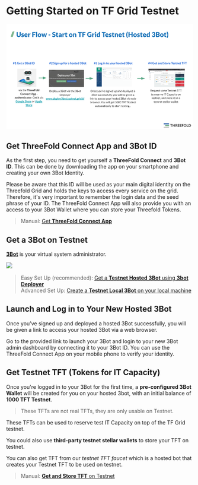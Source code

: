 # Getting Started on TF Grid Testnet

![](./img/get_started_testnet.png)


## Get ThreeFold Connect App and 3Bot ID

As the first step, you need to get yourself a **ThreeFold Connect** and **3Bot ID**. This can be done by downloading the app on your smartphone and creating your own 3Bot Identity. 

Please be aware that this ID will be used as your main digital identity on the Threefold Grid and holds the keys to access every service on the grid. Therefore, it's very important to remember the login data and the seed phrase of your ID. The ThreeFold Connect App will also provide you with an access to your 3Bot Wallet where you can store your Threefold Tokens.

> Manual: [Get __ThreeFold Connect App__](threefold_connect_install.md)


## Get a 3Bot on Testnet

[__3Bot__](testnet_3bot.md) is your virtual system administrator.

![](./img/hosted3bot.png)

> Easy Set Up (recommended): [Get a __Testnet Hosted 3Bot__ using __3bot Deployer__](3bot_deployer.md) <BR>
> Advanced Set Up: [Create a __Testnet Local 3Bot__ on your local machine](3bot_local_install.md)

## Launch and Log in to Your New Hosted 3Bot

Once you’ve signed up and deployed a hosted 3Bot successfully, you will be given a link to access your hosted 3Bot via a web browser. 

Go to the provided link to launch your 3Bot and login to your new 3Bot admin dashboard by connecting it to your 3Bot ID. You can use the ThreeFold Connect App on your mobile phone to verify your identity.


## Get Testnet TFT (Tokens for IT Capacity)

Once you're logged in to your 3Bot for the first time, a __pre-configured 3Bot Wallet__ will be created for you on your hosted 3bot, with an initial balance of __1000 TFT Testnet__.

> These TFTs are not real TFTs, they are only usable on Testnet.

These TFTs can be used to reserve test IT Capacity on top of the TF Grid testnet. 

You could also use __third-party testnet stellar wallets__ to store your TFT on testnet. 

You can also get TFT from our _testnet TFT faucet_ which is a hosted bot that creates your Testnet TFT to be used on testnet. 

> Manual: [__Get and Store TFT__ on Testnet](testnet_gettft.md)
